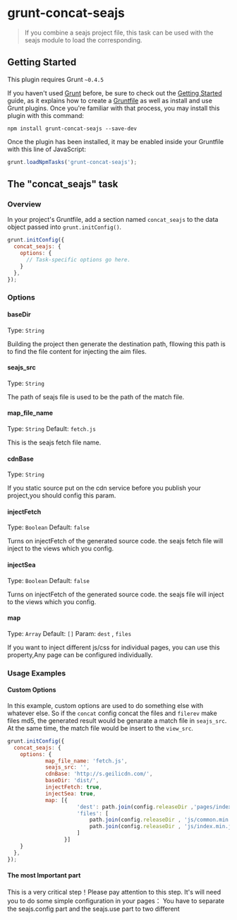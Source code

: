 # grunt-concat-seajs

> If you combine a seajs project file, this task can be used with the seajs module to load the corresponding.

## Getting Started
This plugin requires Grunt `~0.4.5`

If you haven't used [Grunt](http://gruntjs.com/) before, be sure to check out the [Getting Started](http://gruntjs.com/getting-started) guide, as it explains how to create a [Gruntfile](http://gruntjs.com/sample-gruntfile) as well as install and use Grunt plugins. Once you're familiar with that process, you may install this plugin with this command:

```shell
npm install grunt-concat-seajs --save-dev
```

Once the plugin has been installed, it may be enabled inside your Gruntfile with this line of JavaScript:

```js
grunt.loadNpmTasks('grunt-concat-seajs');
```

## The "concat_seajs" task

### Overview
In your project's Gruntfile, add a section named `concat_seajs` to the data object passed into `grunt.initConfig()`.

```js
grunt.initConfig({
  concat_seajs: {
    options: {
      // Task-specific options go here.
    }
  },
});
```

### Options

#### baseDir
Type: `String`

Building the project then generate the destination path, fllowing this path is to find the file content for injecting the aim files.

#### seajs_src
Type: `String`

The path of seajs file is used to be the path of the match file.

#### map_file_name
Type: `String`
Default: `fetch.js`

This is the seajs fetch file name.

#### cdnBase
Type: `String`

If you static source put on the cdn service before you publish your project,you should config this param.

#### injectFetch
Type: `Boolean`
Default: `false`

Turns on injectFetch of the generated source code. the seajs fetch file will inject to the views which you config.

#### injectSea
Type: `Boolean`
Default: `false`

Turns on injectFetch of the generated source code. the seajs file will inject to the views which you config.

#### map
Type: `Array`
Default: `[]`
Param: `dest` , `files`

If you want to inject different js/css for individual pages, you can use this property,Any page can be configured individually.


### Usage Examples

#### Custom Options
In this example, custom options are used to do something else with whatever else.
So if the `concat` config concat the files and `filerev` make files md5, the generated result would be genarate a match file in `seajs_src`. At the same time, the match file would be insert to the `view_src`.

```js
grunt.initConfig({
  concat_seajs: {
    options: {
            map_file_name: 'fetch.js',
            seajs_src: '',
            cdnBase: 'http://s.geilicdn.com/',
            baseDir: 'dist/',
            injectFetch: true,
            injectSea: true,
            map: [{
                      'dest': path.join(config.releaseDir ,'pages/index.html'),
                      'files': [
                          path.join(config.releaseDir , 'js/common.min.js'),
                          path.join(config.releaseDir , 'js/index.min.js')
                      ]
                  }]
    }
  },
});
```
#### The most Important part
This is a very critical step！Please pay attention to this step.
It's will need you to do some simple configuration in your pages：
You have to separate the seajs.config part and the seajs.use part to two different <script>. And ensure that <script> reference should be follow this order.

```html
<script src="js/base/sea.js"></script>
<script type="text/javascript" data-seajs-config="true">
    seajs.config({
        base: '',
        charset : 'utf-8'
    });
</script>
<script type="text/javascript">
    seajs.use('js/index',function(index){
        index.init();
        ...
    });
</script>```

## Contributing
In lieu of a formal styleguide, take care to maintain the existing coding style. Add unit tests for any new or changed functionality. Lint and test your code using [Grunt](http://gruntjs.com/).

## Release History
- 2016 11.22   -v1.0.20   -Bug fixed. use htmlmin plugin's bug.
- 2016 10.11   -v1.0.19   -Bug fixed. Fix fetch map absolute path bug.
- 2016 9.20   -v1.0.16   -Support part of file inject to the pages & process the fetch map.
- 2016 9.7   -v1.0.15   -Add fethc map filter ,static files do not appear to the fetch map.
  eg: .jpg|.bmp|.gif|.png|.map|.css|.eot|.svg|.ttf|.woff
- 2016 9.2   -v1.0.13   -Fix no concat file fetch error bug,and Update readme.md.
- 2016 8.30   -v1.0.12   -Fix get filerev map bug, and add inject fetch/seajs file into pages feature.
